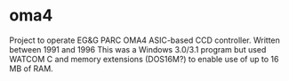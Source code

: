 # oma4
Project to operate EG&amp;G PARC OMA4 ASIC-based CCD controller. Written between 1991 and 1996
This was a Windows 3.0/3.1 program but used WATCOM C and memory extensions (DOS16M?) to enable use of up to 16 MB of RAM. 